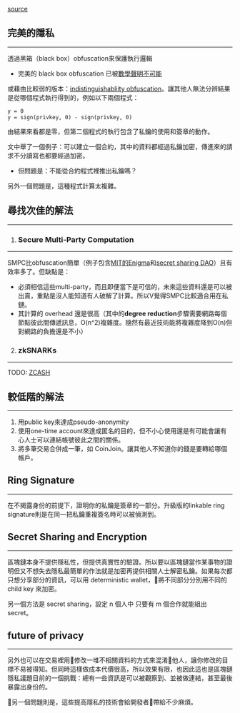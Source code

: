 [source](https://blog.ethereum.org/2016/01/15/privacy-on-the-blockchain/)

## 完美的隱私
___
透過黑箱（black box）obfuscation來保護執行邏輯
* 完美的 black box obfuscation 已被[數學聲明不可能](https://www.iacr.org/archive/crypto2001/21390001.pdf)

或藉由比較弱的版本：[indistinguishabliity obfuscation](https://eprint.iacr.org/2013/451.pdf)。讓其他人無法分辨結果是從哪個程式執行得到的，例如以下兩個程式：
```
y = 0
y = sign(privkey, 0) - sign(privkey, 0)
```
由結果來看都是零，但第二個程式的執行包含了私鑰的使用和簽章的動作。

文中舉了一個例子：可以建立一個合約，其中的資料都經過私鑰加密，傳進來的請求不分讀寫也都要經過加密。
* 但問題是：不能從合約程式裡推出私鑰嗎？

另外一個問題是，這種程式計算太複雜。
  

## 尋找次佳的解法
___
1. ### Secure Multi-Party Computation
___
SMPC比obfuscation簡單（例子包含[MIT的Enigma](http://www.enigma.co/enigma_full.pdf)和[secret sharing DAO](https://blog.ethereum.org/2014/12/26/secret-sharing-daos-crypto-2-0/)）且有效率多了。但缺點是：
* 必須相信這些multi-party，而且即便當下是可信的，未來這些資料還是可以被出賣，重點是沒人能知道有人破解了計算。所以V覺得SMPC比較適合用在私鏈。
* 其計算的 overhead 還是很高（其中的**degree reduction**步驟需要網路每個節點彼此間傳遞訊息，O(n^2)複雜度。隨然有最近技術能將複雜度降到O(n)但對網路的負擔還是不小）

2. ### zkSNARKs
___
TODO: [ZCASH](https://z.cash/blog/snark-explain.html)

## 較低階的解法
___
1. 用public key來達成pseudo-anonymity
2. 使用one-time account來達成匿名的目的，但不小心使用還是有可能會讓有心人士可以連結帳號彼此之間的關係。
3. 將多筆交易合併成一筆，如 CoinJoin。讓其他人不知道你的錢是要轉給哪個帳戶。

## Ring Signature
___
在不揭露身份的前提下，證明你的私鑰是簽章的一部分。升級版的linkable ring signature則是在同一把私鑰重複簽名時可以被偵測到。
    

## Secret Sharing and Encryption
___
區塊鏈本身不提供隱私性，但提供真實性的驗證。所以要以區塊鏈當作某事物的證明但又不想失去隱私最簡單的作法就是加密再提供相關人士解密私鑰。如果每次都只想分享部分的資訊，可以用 deterministic wallet，將不同部分分別用不同的 child key 來加密。

另一個方法是 secret sharing，設定 n 個人中 只要有 m 個合作就能組出 secret。

## future of privacy
___
另外也可以在交易裡用修改一堆不相關資料的方式來混淆他人，讓你修改的目標不易被得知。但同時這樣做成本代價很高，所以效果有限，也因此這也是區塊鏈隱私議題目前的一個挑戰：總有一些資訊是可以被觀察到、並被做連結，甚至最後暴露出身份的。

另一個問題則是，這些提高隱私的技術會給開發者帶給不少麻煩。